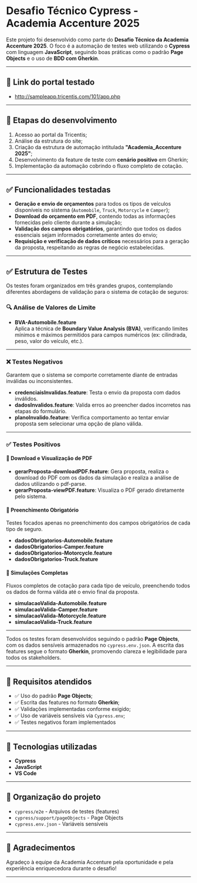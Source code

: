 # Desafio Técnico Cypress - Academia Accenture 2025

Este projeto foi desenvolvido como parte do **Desafio Técnico da Academia Accenture 2025**. O foco é a automação de testes web utilizando o **Cypress** com linguagem **JavaScript**, seguindo boas práticas como o padrão **Page Objects** e o uso de **BDD com Gherkin**.

---

## 🔗 Link do portal testado

- http://sampleapp.tricentis.com/101/app.php

---

## 🧠 Etapas do desenvolvimento

1. Acesso ao portal da Tricentis;
2. Análise da estrutura do site;
3. Criação da estrutura de automação intitulada **"Academia_Accenture 2025"**;
4. Desenvolvimento da feature de teste com **cenário positivo** em Gherkin;
5. Implementação da automação cobrindo o fluxo completo de cotação.

---

## ✅ Funcionalidades testadas

- **Geração e envio de orçamentos** para todos os tipos de veículos disponíveis no sistema (`Automobile`, `Truck`, `Motorcycle` e `Camper`);
- **Download do orçamento em PDF**, contendo todas as informações fornecidas pelo cliente durante a simulação;
- **Validação dos campos obrigatórios**, garantindo que todos os dados essenciais sejam informados corretamente antes do envio;
- **Requisição e verificação de dados críticos** necessários para a geração da proposta, respeitando as regras de negócio estabelecidas.


---

## ✅ Estrutura de Testes

Os testes foram organizados em três grandes grupos, contemplando diferentes abordagens de validação para o sistema de cotação de seguros:

### 🔍 Análise de Valores de Limite
- **BVA-Automobile.feature**  
  Aplica a técnica de **Boundary Value Analysis (BVA)**, verificando limites mínimos e máximos permitidos para campos numéricos (ex: cilindrada, peso, valor do veículo, etc.).

---

### ❌ Testes Negativos
Garantem que o sistema se comporte corretamente diante de entradas inválidas ou inconsistentes.

- **credenciaisInvalidas.feature**: Testa o envio da proposta com dados inválidos.
- **dadosInvalidos.feature**: Valida erros ao preencher dados incorretos nas etapas do formulário.
- **planoInvalido.feature**: Verifica comportamento ao tentar enviar proposta sem selecionar uma opção de plano válida.

---

### ✅ Testes Positivos

#### 📄 Download e Visualização de PDF
- **gerarProposta-downloadPDF.feature**: Gera proposta, realiza o download do PDF com os dados da simulação e realiza a análise de dados utilizando o pdf-parse.
- **gerarProposta-viewPDF.feature**: Visualiza o PDF gerado diretamente pelo sistema.

#### 📝 Preenchimento Obrigatório
Testes focados apenas no preenchimento dos campos obrigatórios de cada tipo de seguro.

- **dadosObrigatorios-Automobile.feature**
- **dadosObrigatorios-Camper.feature**
- **dadosObrigatorios-Motorcycle.feature**
- **dadosObrigatorios-Truck.feature**

#### 🧾 Simulações Completas
Fluxos completos de cotação para cada tipo de veículo, preenchendo todos os dados de forma válida até o envio final da proposta.

- **simulacaoValida-Automobile.feature**
- **simulacaoValida-Camper.feature**
- **simulacaoValida-Motorcycle.feature**
- **simulacaoValida-Truck.feature**

---

Todos os testes foram desenvolvidos seguindo o padrão **Page Objects**, com os dados sensíveis armazenados no `cypress.env.json`. A escrita das features segue o formato **Gherkin**, promovendo clareza e legibilidade para todos os stakeholders.

---

## 📌 Requisitos atendidos

- ✅ Uso do padrão **Page Objects**;
- ✅ Escrita das features no formato **Gherkin**;
- ✅ Validações implementadas conforme exigido;
- ✅ Uso de variáveis sensíveis via `Cypress.env`;
- ✅ Testes negativos foram implementados

---

## 🔧 Tecnologias utilizadas

- **Cypress**
- **JavaScript**
- **VS Code**

---

## 📁 Organização do projeto

- `cypress/e2e` - Arquivos de testes (features)
- `cypress/support/pageObjects` - Page Objects
- `cypress.env.json` - Variáveis sensíveis

---

## 🙏 Agradecimentos

Agradeço à equipe da Academia Accenture pela oportunidade e pela experiência enriquecedora durante o desafio!

---

